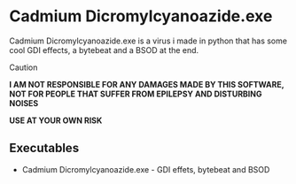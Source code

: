 # Cadmium Dicromylcyanoazide.exe

Cadmium Dicromylcyanoazide.exe is a virus i made in python that has some cool GDI effects, a bytebeat and a BSOD at the end.
> [!CAUTION]
> **I AM NOT RESPONSIBLE FOR ANY DAMAGES MADE BY THIS SOFTWARE, NOT FOR PEOPLE THAT SUFFER FROM EPILEPSY AND DISTURBING NOISES**
> 
> **USE AT YOUR OWN RISK**

## Executables
- Cadmium Dicromylcyanoazide.exe - GDI effets, bytebeat and BSOD
